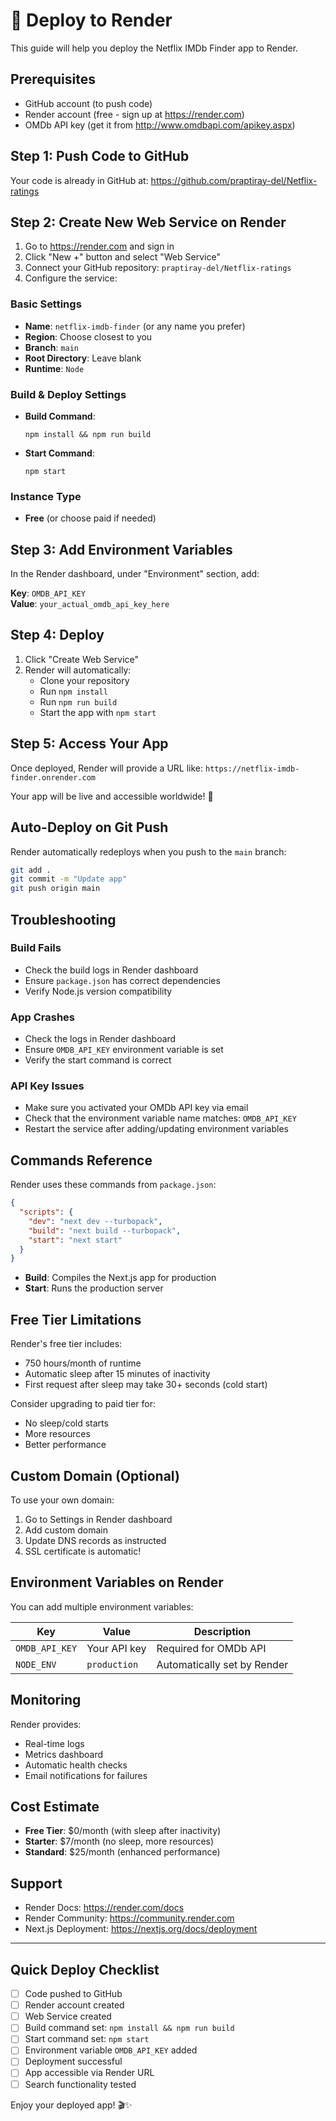 # 🚀 Deploy to Render

This guide will help you deploy the Netflix IMDb Finder app to Render.

## Prerequisites

- GitHub account (to push code)
- Render account (free - sign up at https://render.com)
- OMDb API key (get it from http://www.omdbapi.com/apikey.aspx)

## Step 1: Push Code to GitHub

Your code is already in GitHub at:
https://github.com/praptiray-del/Netflix-ratings

## Step 2: Create New Web Service on Render

1. Go to https://render.com and sign in
2. Click "New +" button and select "Web Service"
3. Connect your GitHub repository: `praptiray-del/Netflix-ratings`
4. Configure the service:

### Basic Settings
- **Name**: `netflix-imdb-finder` (or any name you prefer)
- **Region**: Choose closest to you
- **Branch**: `main`
- **Root Directory**: Leave blank
- **Runtime**: `Node`

### Build & Deploy Settings
- **Build Command**: 
  ```
  npm install && npm run build
  ```

- **Start Command**:
  ```
  npm start
  ```

### Instance Type
- **Free** (or choose paid if needed)

## Step 3: Add Environment Variables

In the Render dashboard, under "Environment" section, add:

**Key**: `OMDB_API_KEY`  
**Value**: `your_actual_omdb_api_key_here`

## Step 4: Deploy

1. Click "Create Web Service"
2. Render will automatically:
   - Clone your repository
   - Run `npm install`
   - Run `npm run build`
   - Start the app with `npm start`

## Step 5: Access Your App

Once deployed, Render will provide a URL like:
`https://netflix-imdb-finder.onrender.com`

Your app will be live and accessible worldwide! 🎉

## Auto-Deploy on Git Push

Render automatically redeploys when you push to the `main` branch:

```bash
git add .
git commit -m "Update app"
git push origin main
```

## Troubleshooting

### Build Fails
- Check the build logs in Render dashboard
- Ensure `package.json` has correct dependencies
- Verify Node.js version compatibility

### App Crashes
- Check the logs in Render dashboard
- Ensure `OMDB_API_KEY` environment variable is set
- Verify the start command is correct

### API Key Issues
- Make sure you activated your OMDb API key via email
- Check that the environment variable name matches: `OMDB_API_KEY`
- Restart the service after adding/updating environment variables

## Commands Reference

Render uses these commands from `package.json`:

```json
{
  "scripts": {
    "dev": "next dev --turbopack",
    "build": "next build --turbopack",
    "start": "next start"
  }
}
```

- **Build**: Compiles the Next.js app for production
- **Start**: Runs the production server

## Free Tier Limitations

Render's free tier includes:
- 750 hours/month of runtime
- Automatic sleep after 15 minutes of inactivity
- First request after sleep may take 30+ seconds (cold start)

Consider upgrading to paid tier for:
- No sleep/cold starts
- More resources
- Better performance

## Custom Domain (Optional)

To use your own domain:
1. Go to Settings in Render dashboard
2. Add custom domain
3. Update DNS records as instructed
4. SSL certificate is automatic!

## Environment Variables on Render

You can add multiple environment variables:

| Key | Value | Description |
|-----|-------|-------------|
| `OMDB_API_KEY` | Your API key | Required for OMDb API |
| `NODE_ENV` | `production` | Automatically set by Render |

## Monitoring

Render provides:
- Real-time logs
- Metrics dashboard
- Automatic health checks
- Email notifications for failures

## Cost Estimate

- **Free Tier**: $0/month (with sleep after inactivity)
- **Starter**: $7/month (no sleep, more resources)
- **Standard**: $25/month (enhanced performance)

## Support

- Render Docs: https://render.com/docs
- Render Community: https://community.render.com
- Next.js Deployment: https://nextjs.org/docs/deployment

---

## Quick Deploy Checklist

- [ ] Code pushed to GitHub
- [ ] Render account created
- [ ] Web Service created
- [ ] Build command set: `npm install && npm run build`
- [ ] Start command set: `npm start`
- [ ] Environment variable `OMDB_API_KEY` added
- [ ] Deployment successful
- [ ] App accessible via Render URL
- [ ] Search functionality tested

Enjoy your deployed app! 🎬✨
